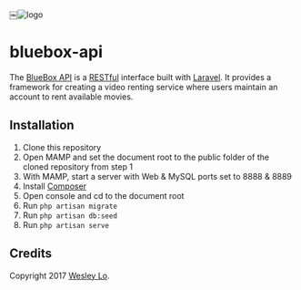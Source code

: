 ￼![logo](https://github.com/wesleylo/bluebox-api/raw/master/logo.png)
# bluebox-api

The [BlueBox API](https://wesleylo.gitbooks.io/bluebox/content/) is a [RESTful](https://en.wikipedia.org/wiki/Representational_state_transfer) interface built with [Laravel](https://laravel.com/). It provides a framework for creating a video renting service where users maintain an account to rent available movies.

## Installation
1. Clone this repository
2. Open MAMP and set the document root to the public folder of the cloned repository from step 1
3. With MAMP, start a server with Web & MySQL ports set to 8888 & 8889
4. Install [Composer](https://getcomposer.org/download/)
5. Open console and cd to the document root
6. Run ```php artisan migrate```
7. Run ```php artisan db:seed```
8. Run ```php artisan serve```

## Credits

Copyright 2017 [Wesley Lo](https://github.com/wesleylo/).
